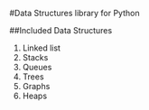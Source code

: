 #Data Structures library for Python

##Included Data Structures

1. Linked list
2. Stacks
3. Queues
4. Trees
5. Graphs
6. Heaps
